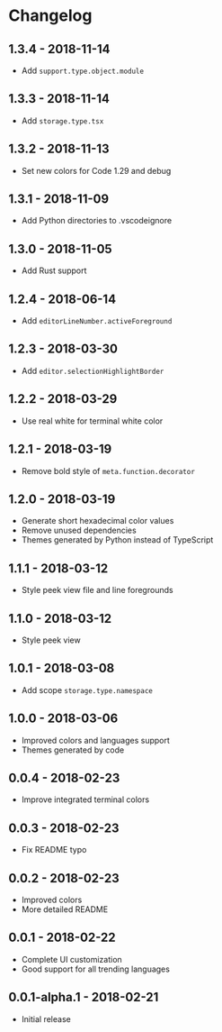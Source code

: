 # Changelog

## 1.3.4 - 2018-11-14

-   Add `support.type.object.module`

## 1.3.3 - 2018-11-14

-   Add `storage.type.tsx`

## 1.3.2 - 2018-11-13

-   Set new colors for Code 1.29 and debug

## 1.3.1 - 2018-11-09

-   Add Python directories to .vscodeignore

## 1.3.0 - 2018-11-05

-   Add Rust support

## 1.2.4 - 2018-06-14

-   Add `editorLineNumber.activeForeground`

## 1.2.3 - 2018-03-30

-   Add `editor.selectionHighlightBorder`

## 1.2.2 - 2018-03-29

-   Use real white for terminal white color

## 1.2.1 - 2018-03-19

-   Remove bold style of `meta.function.decorator`

## 1.2.0 - 2018-03-19

-   Generate short hexadecimal color values
-   Remove unused dependencies
-   Themes generated by Python instead of TypeScript

## 1.1.1 - 2018-03-12

-   Style peek view file and line foregrounds

## 1.1.0 - 2018-03-12

-   Style peek view

## 1.0.1 - 2018-03-08

-   Add scope `storage.type.namespace`

## 1.0.0 - 2018-03-06

-   Improved colors and languages support
-   Themes generated by code

## 0.0.4 - 2018-02-23

-   Improve integrated terminal colors

## 0.0.3 - 2018-02-23

-   Fix README typo

## 0.0.2 - 2018-02-23

-   Improved colors
-   More detailed README

## 0.0.1 - 2018-02-22

-   Complete UI customization
-   Good support for all trending languages

## 0.0.1-alpha.1 - 2018-02-21

-   Initial release
